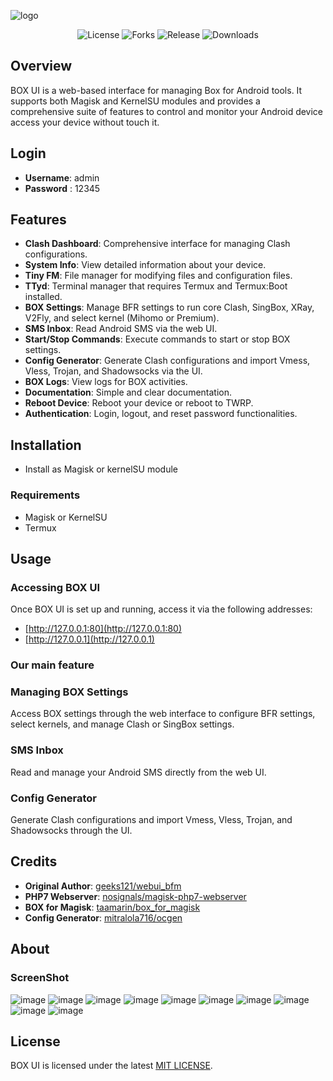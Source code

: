 ![logo](https://github.com/user-attachments/assets/252391a0-9f95-4a8f-8e29-cb0ff071559f)

<div align="center">
  <img alt="License" src="https://img.shields.io/github/license/sunuazizrahayu/box-ui?style=for-the-badge">
  <img alt="Forks" src="https://img.shields.io/github/forks/sunuazizrahayu/box-ui?style=for-the-badge">
  <img alt="Release" src="https://img.shields.io/github/v/release/sunuazizrahayu/box-ui?style=for-the-badge">
  <img alt="Downloads" src="https://img.shields.io/github/downloads/sunuazizrahayu/box-ui/total?style=for-the-badge">
</div>

## Overview
BOX UI is a web-based interface for managing Box for Android tools. It supports both Magisk and KernelSU modules and provides a comprehensive suite of features to control and monitor your Android device access your device without touch it.

## Login
- **Username**: admin
- **Password** : 12345

## Features
- **Clash Dashboard**: Comprehensive interface for managing Clash configurations.
- **System Info**: View detailed information about your device.
- **Tiny FM**: File manager for modifying files and configuration files.
- **TTyd**: Terminal manager that requires Termux and Termux:Boot installed.
- **BOX Settings**: Manage BFR settings to run core Clash, SingBox, XRay, V2Fly, and select kernel (Mihomo or Premium).
- **SMS Inbox**: Read Android SMS via the web UI.
- **Start/Stop Commands**: Execute commands to start or stop BOX settings.
- **Config Generator**: Generate Clash configurations and import Vmess, Vless, Trojan, and Shadowsocks via the UI.
- **BOX Logs**: View logs for BOX activities.
- **Documentation**: Simple and clear documentation.
- **Reboot Device**: Reboot your device or reboot to TWRP.
- **Authentication**: Login, logout, and reset password functionalities.

## Installation
- Install as Magisk or kernelSU module

### Requirements
- Magisk or KernelSU
- Termux



## Usage

### Accessing BOX UI
Once BOX UI is set up and running, access it via the following addresses:
- [http://127.0.0.1:80](http://127.0.0.1:80)
- [http://127.0.0.1](http://127.0.0.1)

### Our main feature
### Managing BOX Settings
Access BOX settings through the web interface to configure BFR settings, select kernels, and manage Clash or SingBox settings.

### SMS Inbox
Read and manage your Android SMS directly from the web UI.

### Config Generator
Generate Clash configurations and import Vmess, Vless, Trojan, and Shadowsocks through the UI.


## Credits
- **Original Author**: [geeks121/webui_bfm](https://github.com/geeks121/webui_bfm)
- **PHP7 Webserver**: [nosignals/magisk-php7-webserver](https://github.com/nosignals/magisk-php7-webserver)
- **BOX for Magisk**: [taamarin/box_for_magisk](https://github.com/taamarin/box_for_magisk)
- **Config Generator**: [mitralola716/ocgen](https://github.com/mitralola716/ocgen)

## About
### ScreenShot
![image](https://github.com/user-attachments/assets/342b79e5-3169-40cc-b5c6-18a791396a5a)
![image](https://github.com/user-attachments/assets/0f7abb32-8834-461d-9704-2c407b1425a4)
![image](https://github.com/user-attachments/assets/6176ae44-2f9b-4674-bda9-333b57faf50f)
![image](https://github.com/user-attachments/assets/6bdc4d0b-b7c8-45c5-8564-0840d706abea)
![image](https://github.com/user-attachments/assets/add3e96e-0d57-44b5-8762-7d4f96833abb)
![image](https://github.com/user-attachments/assets/fa8fbcea-0532-4fd0-9628-268002b4a277)
![image](https://github.com/user-attachments/assets/335ca85a-bf05-4c7d-a753-b518efd970d0)
![image](https://github.com/user-attachments/assets/35b393c5-00a7-44b3-b961-cdde41ccd121)
![image](https://github.com/user-attachments/assets/0b62b405-33e6-41db-8dba-3ceccc1cc09a)
![image](https://github.com/user-attachments/assets/cdfbaee3-6ff1-484a-b604-598c37ed1d2a)


## License
BOX UI is licensed under the latest [MIT LICENSE](https://github.com/sunuazizrahayu/box-ui/blob/main/LICENSE).
